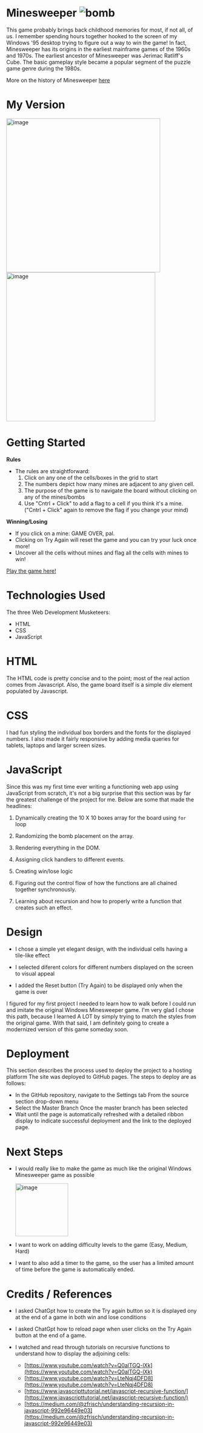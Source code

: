 # Minesweeper ![bomb](https://github.com/ShradhaSK/minesweeper-game/assets/131806140/2c2541f3-2cc8-4df8-8f6c-bd45dbe21bf3)


This game probably brings back childhood memories for most, if not all, of us. I remember spending hours together hooked to the screen of my Windows '95 desktop trying to figure out a way to win the game! In fact, Minesweeper has its origins in the earliest mainframe games of the 1960s and 1970s. The earliest ancestor of Minesweeper was Jerimac Ratliff's Cube. The basic gameplay style became a popular segment of the puzzle game genre during the 1980s.

More on the history of Minesweeper [here](https://en.wikipedia.org/wiki/Minesweeper_(video_game))


# My Version

<img width="406" alt="image" src="https://github.com/ShradhaSK/minesweeper-game/assets/131806140/3ed07059-e40b-4d3f-ae8b-1797443dc3dd">
<img width="393" alt="image" src="https://github.com/ShradhaSK/minesweeper-game/assets/131806140/a58b8f56-3b62-4574-9866-9984f69eeed4">


# Getting Started

**Rules**

- The rules are straightforward:
  1. Click on any one of the cells/boxes in the grid to start
  2. The numbers depict how many mines are adjacent to any given cell.
  3. The purpose of the game is to navigate the board without clicking on any of the mines/bombs
  4. Use "Cntrl + Click" to add a flag to a cell if you think it's a mine. ("Cntrl + Click" again to remove the flag if you change your mind)

**Winning/Losing**
- If you click on a mine: GAME OVER, pal.
- Clicking on Try Again will reset the game and you can try your luck once more!
- Uncover all the cells without mines and flag all the cells with mines to win!

[Play the game here!](https://shradhask.github.io/minesweeper-game/)

# Technologies Used

The three Web Development Musketeers: 

- HTML
- CSS
- JavaScript

# HTML

The HTML code is pretty concise and to the point; most of the real action comes from Javascript. Also, the game board itself is a simple div element populated by Javascript.

# CSS

I had fun styling the individual box borders and the fonts for the displayed numbers. I also made it fairly responsive by adding media queries for tablets, laptops and larger screen sizes.

# JavaScript

Since this was my first time ever writing a functioning web app using JavaScript from scratch, it's not a big surprise that this section was by far the greatest challenge of the project for me. Below are some that made the headlines:

1. Dynamically creating the 10 X 10 boxes array for the board using ```for``` loop

2. Randomizing the bomb placement on the array.
   
3. Rendering everything in the DOM.

4. Assigning click handlers to different events.

5. Creating win/lose logic

6. Figuring out the control flow of how the functions are all chained together synchronously.

7. Learning about recursion and how to properly write a function that creates such an effect.

# Design

- I chose a simple yet elegant design, with the individual cells having a tile-like effect

- I selected diferent colors for different numbers displayed on the screen to visual appeal

- I added the Reset button (Try Again) to be displayed only when the game is over

I figured for my first project I needed to learn how to walk before I could run and imitate the original Windows Minesweeper game.
I'm very glad I chose this path, because I learned A LOT by simply trying to match the styles from the original game.
With that said, I am definitely going to create a modernized version of this game someday soon.


# Deployment

This section describes the process used to deploy the project to a hosting platform
The site was deployed to GitHub pages. The steps to deploy are as follows: 

- In the GitHub repository, navigate to the Settings tab From the source section drop-down menu
- Select the Master Branch Once the master branch has been selected
- Wait until the page is automatically refreshed with a detailed ribbon display to indicate successful deployment and the link to the deployed page.


# Next Steps

- I would really like to make the game as much like the original Windows Minesweeper game as possible
  
  <img width="139" alt="image" src="https://github.com/ShradhaSK/minesweeper-game/assets/131806140/af10f69f-8ff8-4f44-b6ff-3e9f18cebf36">

- I want to work on adding difficulty levels to the game (Easy, Medium, Hard)

- I want to also add a timer to the game, so the user has a limited amount of time before the game is automatically ended.

# Credits / References

- I asked ChatGpt how to create the Try again button so it is displayed ony at the end of a game in both win and lose conditions

- I asked ChatGpt how to reload page when user clicks on the Try Again button at the end of a game.

- I watched and read through tutorials on recursive functions to understand how to display the adjoining cells:
  - [https://www.youtube.com/watch?v=Q0alTGQ-lXk](https://www.youtube.com/watch?v=Q0alTGQ-lXk)
  - [https://www.youtube.com/watch?v=LteNqj4DFD8](https://www.youtube.com/watch?v=LteNqj4DFD8)
  - [https://www.javascripttutorial.net/javascript-recursive-function/](https://www.javascripttutorial.net/javascript-recursive-function/)
  - [https://medium.com/@zfrisch/understanding-recursion-in-javascript-992e96449e03](https://medium.com/@zfrisch/understanding-recursion-in-javascript-992e96449e03)




